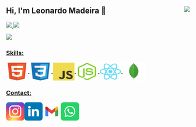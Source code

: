 ## Hi, I'm Leonardo Madeira 🌚 <img src="https://komarev.com/ghpvc/?username=Leonardo-Madeira&color=green&label=Visualizações+do+perfil&style=flat-square" align="right"/>

 <div>
  <a href="https://github.com/Leonardo-Madeira">
  <img height = "230em" src = "https://github-readme-stats.vercel.app/api?username=Leonardo-Madeira&show_icons=true&theme=great-gatsby&include_all_commits=true&count_private=true" />
  <img height = "230em" src = "https://github-readme-stats.vercel.app/api/top-langs/?username=Leonardo-Madeira&layout=compact&langs_count=7&theme=great-gatsby" />
</div>

  ![](https://activity-graph.herokuapp.com/graph?username=Leonardo-Madeira&theme=react-dark&area=true)


### Skills:  
 <div style = "display: inline_block">
    <img align="center" alt="Leo-HTML" height="50" width="60" src="https://raw.githubusercontent.com/devicons/devicon/master/icons/html5/html5-original.svg">
    <img align="center" alt="Leo-CSS" height="50" width="60" src="https://raw.githubusercontent.com/devicons/devicon/master/icons/css3/css3-original.svg">
    <img align="center" alt="Leo-JS" height="50" width="60" src="https://raw.githubusercontent.com/devicons/devicon/master/icons/javascript/javascript-original.svg">
    <img align="center" alt="Leo-NodeJS" height="50" width="60" src="https://raw.githubusercontent.com/devicons/devicon/master/icons/nodejs/nodejs-original.svg">
    <img align="center" alt="Leo-React" height="50" width="60" src="https://raw.githubusercontent.com/devicons/devicon/master/icons/react/react-original.svg">
    <img align="center" alt="Leo-MongoDB" height="50" width="60" src="https://raw.githubusercontent.com/devicons/devicon/master/icons/mongodb/mongodb-original.svg">
    
 </div>
  
### Contact:
 <div>
    <a href="https://www.instagram.com/leomadeiraa/"><img align="left" alt="Leonardo Instagram" width="50px" src="https://github.com/edent/SuperTinyIcons/blob/master/images/svg/instagram.svg">
    <a href="https://linkedin.com/in/leonardo-madeira-303844205/"><img align="left" alt="Leonardo LinkedIn" width="50px" src="https://github.com/edent/SuperTinyIcons/blob/master/images/svg/linkedin.svg">
    <a href="mailto:leo.madeira96@gmail.com"><img align="left" alt="Leonardo Person Email" width="50px" src="https://github.com/edent/SuperTinyIcons/blob/master/images/svg/gmail.svg">
    <a href="https://wa.me/5548984274450"><img align="left" alt="Leonardo Whats-App" width="50px" src="https://github.com/edent/SuperTinyIcons/blob/master/images/svg/whatsapp.svg">
 </div>
 

